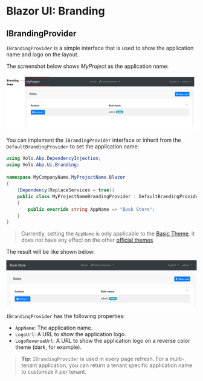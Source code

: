 # Blazor UI: Branding

## IBrandingProvider

`IBrandingProvider` is a simple interface that is used to show the application name and logo on the layout.

The screenshot below shows *MyProject* as the application name:

![branding-nobrand](../../../images/branding-nobrand.png)

You can implement the `IBrandingProvider` interface or inherit from the `DefaultBrandingProvider` to set the application name:

````csharp
using Volo.Abp.DependencyInjection;
using Volo.Abp.Ui.Branding;

namespace MyCompanyName.MyProjectName.Blazor
{
    [Dependency(ReplaceServices = true)]
    public class MyProjectNameBrandingProvider : DefaultBrandingProvider
    {
        public override string AppName => "Book Store";
    }
}
````

> Currently, setting the `AppName` is only applicable to the [Basic Theme](../../Themes/Basic.md), it does not have any effect on the other [official themes](../../../ui-themes).

The result will be like shown below:

![branding-appname](../../../images/branding-appname.png)

`IBrandingProvider` has the following properties:

* `AppName`: The application name.
* `LogoUrl`: A URL to show the application logo.
* `LogoReverseUrl`: A URL to show the application logo on a reverse color theme (dark, for example).

> **Tip**: `IBrandingProvider` is used in every page refresh. For a multi-tenant application, you can return a tenant specific application name to customize it per tenant.
